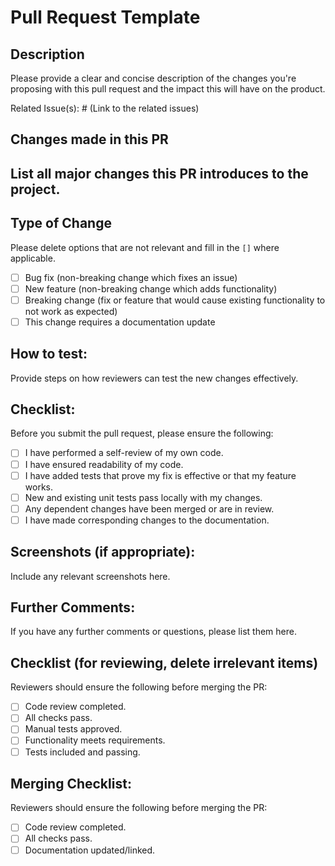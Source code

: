 # Pull Request Template

## Description
Please provide a clear and concise description of the changes you're proposing with this pull request and the impact this will have on the product.

Related Issue(s): # (Link to the related issues)

## Changes made in this PR
List all major changes this PR introduces to the project.
- 

## Type of Change
Please delete options that are not relevant and fill in the `[]` where applicable.

- [ ] Bug fix (non-breaking change which fixes an issue)
- [ ] New feature (non-breaking change which adds functionality)
- [ ] Breaking change (fix or feature that would cause existing functionality to not work as expected)
- [ ] This change requires a documentation update

## How to test:
Provide steps on how reviewers can test the new changes effectively.

## Checklist:
Before you submit the pull request, please ensure the following:

- [ ] I have performed a self-review of my own code.
- [ ] I have ensured readability of my code.
- [ ] I have added tests that prove my fix is effective or that my feature works.
- [ ] New and existing unit tests pass locally with my changes.
- [ ] Any dependent changes have been merged or are in review.
- [ ] I have made corresponding changes to the documentation.

## Screenshots (if appropriate):
Include any relevant screenshots here.

## Further Comments:
If you have any further comments or questions, please list them here.

## Checklist (for reviewing, delete irrelevant items)
Reviewers should ensure the following before merging the PR:

- [ ] Code review completed.
- [ ] All checks pass.
- [ ] Manual tests approved.
- [ ] Functionality meets requirements.
- [ ] Tests included and passing.

## Merging Checklist:
Reviewers should ensure the following before merging the PR:

- [ ] Code review completed.
- [ ] All checks pass.
- [ ] Documentation updated/linked.
